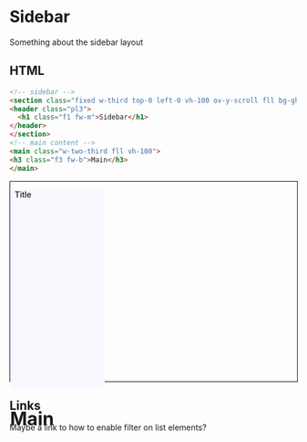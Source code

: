 # Sidebar

Something about the sidebar layout

## HTML

```html
<!-- sidebar -->
<section class="fixed w-third top-0 left-0 vh-100 ov-y-scroll fll bg-ghost-white">
<header class="pl3">
  <h1 class="f1 fw-m">Sidebar</h1>
</header>
</section>
<!-- main content -->
<main class="w-two-third fll vh-100">
<h3 class="f3 fw-b">Main</h3>
</main>
```
<style>
.page {
  width: 100%;
  height: 350px;
  border: 1px solid black;
}
.w-third { width: 33%; }
.w-two-third { width: 66%; }
.top-0 { top: 0 }
.left-0 { left: 0 }
.h-100 { height: 100%; }
.fl-l { float: left; }
.bg-ghost-white { background-color: #F8F8FF; }
.f3 { font-size: 2rem; }
.fw-b { font-weight: 700 }
.fw-m { font-weight: 500 }
.ph3 { padding-right: .5rem; padding-left: .5rem; }
</style>

<div class="page">
<div class="fixed w-third top-0 left-0 h-100 fll bg-ghost-white">
<p class="f2 fw-m ph3">Title</p>
</div>
<div class="w-two-third fll vh-100">
<p class="f3 fw-b pl3">Main</p>
</div>
</div>

## Links
Maybe a link to how to enable filter on list elements?
